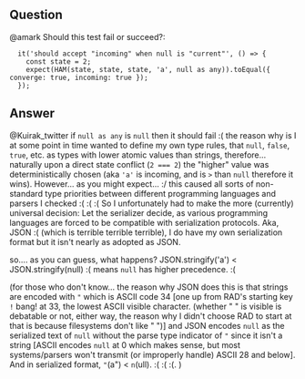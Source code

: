 ## Question

@amark Should this test fail or succeed?:
```
  it('should accept "incoming" when null is "current"', () => {
    const state = 2;
    expect(HAM(state, state, state, 'a', null as any)).toEqual({ converge: true, incoming: true });
  });
```

## Answer

@Kuirak_twitter if `null as any` is `null` then it should fail :( the reason why is I at some point in time wanted to define my own type rules, that `null`, `false`, `true`, etc. as types with lower atomic values than strings, therefore... naturally upon a direct state conflict (`2 === 2`) the "higher" value was deterministically chosen (aka `'a'` is incoming, and is `>` than `null` therefore it wins).
However... as you might expect... :/ this caused all sorts of non-standard type priorities between different programming languages and parsers I checked :( :( :(
So I unfortunately had to make the more (currently) universal decision: Let the serializer decide, as various programming languages are forced to be compatible with serialization protocols. Aka, JSON :( (which is terrible terrible terrible), I do have my own serialization format but it isn't nearly as adopted as JSON.

so.... as you can guess, what happens?
JSON.stringify('a') < JSON.stringify(null) :(
means `null` has higher precedence. :(

(for those who don't know... the reason why JSON does this is that strings are encoded with `"` which is ASCII code 34 [one up from RAD's starting key `!` bang! at 33, the lowest ASCII visible character. (whether " " is visible is debatable or not, either way, the reason why I didn't choose RAD to start at that is because filesystems don't like " ")] and JSON encodes `null` as the serialized text of `null` without the parse type indicator of `"` since it isn't a string [ASCII encodes `null` at 0 which makes sense, but most systems/parsers won't transmit (or improperly handle) ASCII 28 and below]. And in serialized format, `"`(a") < `n`(ull). :( :( :(. )